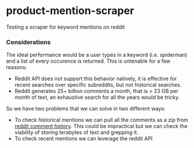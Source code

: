 # product-mention-scraper
Testing a scraper for keyword mentions on reddit

### Considerations
The ideal performance would be a user types in a keyword (i.e. spiderman) and a list of every occurence is returned.
This is untenable for a few reasons:
* Reddit API does not support this behavior natively, it is effective for recent searches over specific subreddits, but not historical searches.
* Reddit generates 25+ billion comments a month, that is > 23 GB per month of text, an exhaustive search for all the years would be tricky.

So we have two problems that we can solve in two different ways:
* To check historical mentions we can pull all the comments as a zip from [reddit comment history](https://files.pushshift.io/reddit/comments/). This could be impractical but we can check the viability of storing terabytes of text and grepping it.
* To check recent mentions we can leverage the reddit API


